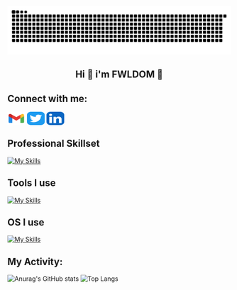 
<img src="./github-contribution-grid-snake.svg" alt="just for fun :D">
<h2 align="center">Hi 👋 i'm FWLDOM 🤖</h2>

## Connect with me:
<p align="left">
<a href="mailto:fwldom@duck.com" target="blank"><img align="center" src="https://raw.githubusercontent.com/tandpfun/skill-icons/main/icons/Gmail.svg" alt="Gmail" height="30" width="40" /></a>
<a href="https://twitter.com/fwlodm" target="blank"><img align="center" src="https://raw.githubusercontent.com/tandpfun/skill-icons/main/icons/Twitter.svg" alt="Fwldom" height="30" width="40" /></a>
<a href="https://www.linkedin.com/in/fwl-dom-785876270" target="blank"><img align="center" src="https://raw.githubusercontent.com/tandpfun/skill-icons/main/icons/LinkedIn.svg" alt="fwl-dom-785876270" height="30" width="40" /></a>
</p>

## Professional Skillset
[![My Skills](https://skillicons.dev/icons?i=html,css,bootstrap,js,react,php,mysql,laravel,cs,python,dotnet,wordpress&theme=dark)](https://skillicons.dev)

## Tools I use
[![My Skills](https://skillicons.dev/icons?i=visualstudio,vscode,git,github,ps,phpstorm,figma,pr,webstorm,androidstudio&theme=dark)](https://skillicons.dev)

## OS I use
[![My Skills](https://skillicons.dev/icons?i=ubuntu,windows,android&theme=dark)](https://skillicons.dev)

## My Activity:
<p display="flex">
  
   ![Anurag's GitHub stats](https://github-readme-stats.vercel.app/api?username=fwldom&show_icons=true&bg_color=00000000)
  ![Top Langs](https://github-readme-stats.vercel.app/api/top-langs/?username=fwldom)

</p>


